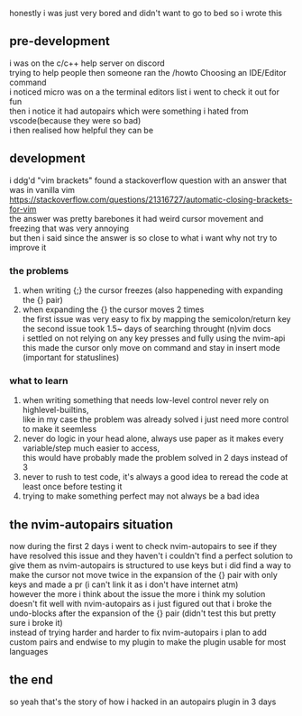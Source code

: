 honestly i was just very bored and didn't want to go to bed so i wrote this  
## pre-development   
i was on the c/c++ help server on discord   
trying to help people then someone ran the /howto Choosing an IDE/Editor command  
i noticed micro was on a the terminal editors list i went to check it out for fun   
then i notice it had autopairs which were something i hated from vscode(because they were so bad)   
i then realised how helpful they can be   
## development
i ddg'd "vim brackets" found a stackoverflow question with an answer that was in vanilla vim   
https://stackoverflow.com/questions/21316727/automatic-closing-brackets-for-vim  
the answer was pretty barebones it had weird cursor movement and freezing that was very annoying   
but then i said since the answer is so close to what i want why not try to improve it   
### the problems   
1. when writing {;} the cursor freezes (also happeneding with expanding the {} pair)   
2. when expanding the {} the cursor moves 2 times   
the first issue was very easy to fix by mapping the semicolon/return key  
the second issue took 1.5~ days of searching throught (n)vim docs   
i settled on not relying on any key presses and fully using the nvim-api  
this made the cursor only move on command and stay in insert mode (important for statuslines)
### what to learn 
1. when writing something that needs low-level control never rely on highlevel-builtins,  
like in my case the problem was already solved i just need more control to make it seemless
2. never do logic in your head alone, always use paper as it makes every variable/step much easier to access,  
this would have probably made the problem solved in 2 days instead of 3
3. never to rush to test code, it's always a good idea to reread the code at least once before testing it
4. trying to make something perfect may not always be a bad idea
## the nvim-autopairs situation
now during the first 2 days i went to check nvim-autopairs to see if they have resolved this issue
and they haven't i couldn't find a perfect solution to give them as nvim-autopairs is structured to use keys
but i did find a way to make the cursor not move twice in the expansion of the {} pair with only keys and made a pr (i can't link it as i don't have internet atm)  
however the more i think about the issue the more i think my solution doesn't fit well with nvim-autopairs as i just figured out that i broke the undo-blocks after the expansion of the {} pair (didn't test this but pretty sure i broke it)  
instead of trying harder and harder to fix nvim-autopairs 
i plan to add custom pairs and endwise to my plugin to make the plugin usable for most languages   

## the end
so yeah that's the story of how i hacked in an autopairs plugin in 3 days
